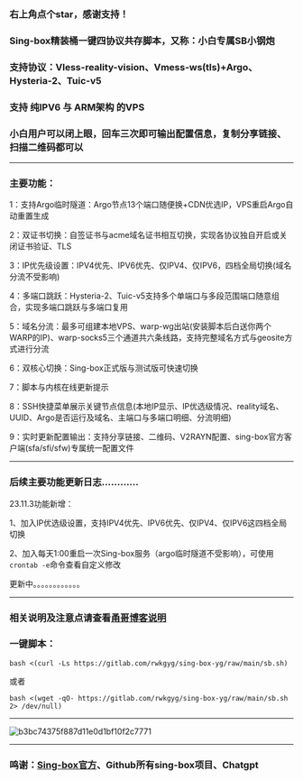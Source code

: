 
### 右上角点个star，感谢支持！
### Sing-box精装桶一键四协议共存脚本，又称：小白专属SB小钢炮
### 支持协议：Vless-reality-vision、Vmess-ws(tls)+Argo、Hysteria-2、Tuic-v5
### 支持 纯IPV6 与 ARM架构 的VPS
### 小白用户可以闭上眼，回车三次即可输出配置信息，复制分享链接、扫描二维码都可以
--------------------------------------------------------------
### 主要功能：
1：支持Argo临时隧道：Argo节点13个端口随便换+CDN优选IP，VPS重启Argo自动重置生成
 
2：双证书切换：自签证书与acme域名证书相互切换，实现各协议独自开启或关闭证书验证、TLS

3：IP优先级设置：IPV4优先、IPV6优先、仅IPV4、仅IPV6，四档全局切换(域名分流不受影响)

4：多端口跳跃：Hysteria-2、Tuic-v5支持多个单端口与多段范围端口随意组合，实现多端口跳跃与多端口复用

5：域名分流：最多可组建本地VPS、warp-wg出站(安装脚本后白送你两个WARP的IP)、warp-socks5三个通道共六条线路，支持完整域名方式与geosite方式进行分流

6：双核心切换：Sing-box正式版与测试版可快速切换

7：脚本与内核在线更新提示

8：SSH快捷菜单展示关键节点信息(本地IP显示、IP优选级情况、reality域名、UUID、Argo是否运行及域名、主端口与多端口明细、分流明细)

9：实时更新配置输出：支持分享链接、二维码、V2RAYN配置、sing-box官方客户端(sfa/sfi/sfw)专属统一配置文件

------------------------------------------------------------------------------------

### 后续主要功能更新日志…………

23.11.3功能新增：

1、加入IP优选级设置，支持IPV4优先、IPV6优先、仅IPV4、仅IPV6这四档全局切换

2、加入每天1:00重启一次Sing-box服务（argo临时隧道不受影响），可使用```crontab -e```命令查看自定义修改

更新中。。。。。。。。。。。。

--------------------------------------------------------------------------------------

### 相关说明及注意点请查看[甬哥博客说明](https://ygkkk.blogspot.com/2023/10/sing-box-yg.html)

### 一键脚本：
```
bash <(curl -Ls https://gitlab.com/rwkgyg/sing-box-yg/raw/main/sb.sh)
```
或者
```
bash <(wget -qO- https://gitlab.com/rwkgyg/sing-box-yg/raw/main/sb.sh 2> /dev/null)
```

-----------------------------------

![b3bc74375f887d11e0d1bf10f2c7771](https://github.com/yonggekkk/sing-box-yg/assets/121604513/9ec9d9d4-80c3-488a-ac65-8fd591558770)

---------------------------------------

### 鸣谢：[Sing-box官方](https://github.com/SagerNet/sing-box)、Github所有sing-box项目、Chatgpt

